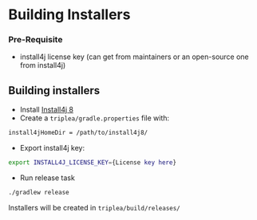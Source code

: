 # Building Installers

### Pre-Requisite
- install4j license key (can get from maintainers or an open-source one from install4j)

## Building installers
 - Install [Install4j 8](https://www.ej-technologies.com/download/install4j/files)
- Create a `triplea/gradle.properties` file with:
```bash
install4jHomeDir = /path/to/install4j8/
```

- Export install4j key:
```bash
export INSTALL4J_LICENSE_KEY={License key here}
```

- Run release task
```bash
./gradlew release
```

Installers will be created in `triplea/build/releases/`


